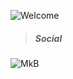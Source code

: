 ![Welcome](https://c.tenor.com/RNoFATiyRcIAAAAi/welcome-colorful-text.gif)

>##### Social

![MkB](https://github.com/MkBEt/web/blob/main/assets/img/danska.png)

